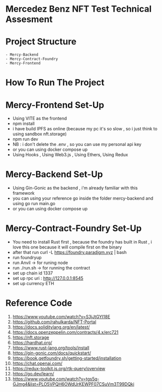 # Mercedez Benz NFT Test Technical Assesment
# Project Structure
    - Mercy-Backend
    - Mercy-Contract-Foundry
    - Mercy-Frontend

# How To Run The Project

# Mercy-Frontend Set-Up 
- Using VITE as the frontend
- npm install
- i have build IPFS as online (because my pc it's so slow , so i just think to using sandbox nft.storage)
- npm run dev
- NB : i don't delete the .env , so you can use my personal api key
- or you can using docker compose up
- Using Hooks , Using Web3.js , Using Ethers, Using Redux

# Mercy-Backend Set-Up
- Using Gin-Gonic as the backend , i'm already familiar with this framework
- you can using your reference go inside the folder mercy-backend and using go run main.go 
- or you can using docker compose up


# Mercy-Contract-Foundry Set-Up
- You need to install Rust first , because the foundry has built in Rust , i love this one because it will compile first on the binary
- after that run curl -L https://foundry.paradigm.xyz | bash
- run foundryup 
- run Anvil -> for runing node
- run ./run.sh -> for running the contract
- set up chain id 1337
- set up rpc uri : http://127.0.0.1:8545
- set up currency ETH
  
# Reference Code
1. https://www.youtube.com/watch?v=S3jJtGYI18E
2. https://github.com/rahulkarda/NFT-Portal
3. https://docs.soliditylang.org/en/latest/
4. https://docs.openzeppelin.com/contracts/4.x/erc721
5. https://nft.storage
6. https://hardhat.org/
7. https://www.rust-lang.org/tools/install
8. https://gin-gonic.com/docs/quickstart/
9. https://book.getfoundry.sh/getting-started/installation
10. https://chat.openai.com/
11. https://redux-toolkit.js.org/rtk-query/overview
12. https://go.dev/learn/
13. https://www.youtube.com/watch?v=tgs5q-GJmg4&list=PLO5VPQH6OWdUrKEWPF07CSuVm3T99DQki
